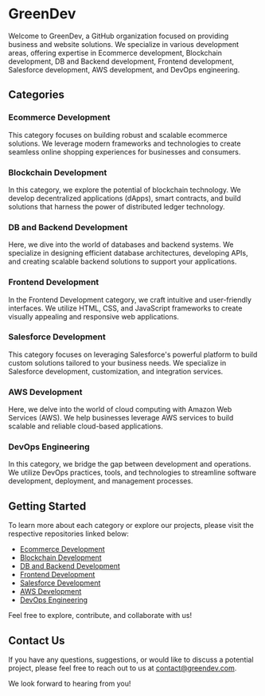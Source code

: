 # GreenDev

Welcome to GreenDev, a GitHub organization focused on providing business and website solutions. We specialize in various development areas, offering expertise in Ecommerce development, Blockchain development, DB and Backend development, Frontend development, Salesforce development, AWS development, and DevOps engineering.

## Categories

### Ecommerce Development
This category focuses on building robust and scalable ecommerce solutions. We leverage modern frameworks and technologies to create seamless online shopping experiences for businesses and consumers.

### Blockchain Development
In this category, we explore the potential of blockchain technology. We develop decentralized applications (dApps), smart contracts, and build solutions that harness the power of distributed ledger technology.

### DB and Backend Development
Here, we dive into the world of databases and backend systems. We specialize in designing efficient database architectures, developing APIs, and creating scalable backend solutions to support your applications.

### Frontend Development
In the Frontend Development category, we craft intuitive and user-friendly interfaces. We utilize HTML, CSS, and JavaScript frameworks to create visually appealing and responsive web applications.

### Salesforce Development
This category focuses on leveraging Salesforce's powerful platform to build custom solutions tailored to your business needs. We specialize in Salesforce development, customization, and integration services.

### AWS Development
Here, we delve into the world of cloud computing with Amazon Web Services (AWS). We help businesses leverage AWS services to build scalable and reliable cloud-based applications.

### DevOps Engineering
In this category, we bridge the gap between development and operations. We utilize DevOps practices, tools, and technologies to streamline software development, deployment, and management processes.

## Getting Started

To learn more about each category or explore our projects, please visit the respective repositories linked below:

- [Ecommerce Development](https://greendevzone.github.io/ecommerce-development)
- [Blockchain Development](https://greendevzone.github.io/blockchain-development)
- [DB and Backend Development](https://greendevzone.github.io/db-backend-development)
- [Frontend Development](https://greendevzone.github.io/frontend-development)
- [Salesforce Development](https://greendevzone.github.io/salesforce-development)
- [AWS Development](https://greendevzone.github.io/aws-development)
- [DevOps Engineering](https://greendevzone.github.io/devops-engineering)

Feel free to explore, contribute, and collaborate with us!

## Contact Us

If you have any questions, suggestions, or would like to discuss a potential project, please feel free to reach out to us at [contact@greendev.com](mailto:contact@greendev.com).

We look forward to hearing from you!
